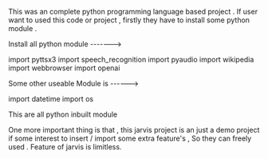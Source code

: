 This was an complete python programming language based project . If  user want to used this code or project , firstly they have to install some python module .

Install all python module ------->

import pyttsx3
import speech_recognition
import pyaudio
import wikipedia
import webbrowser
import openai 

Some other useable Module is ------>

import datetime
import os

This are  all python inbuilt module 


One more important thing is that , this jarvis project is an just a demo project if some interest to insert / import some extra feature's , So they can freely used .
Feature of jarvis is limitless. 
